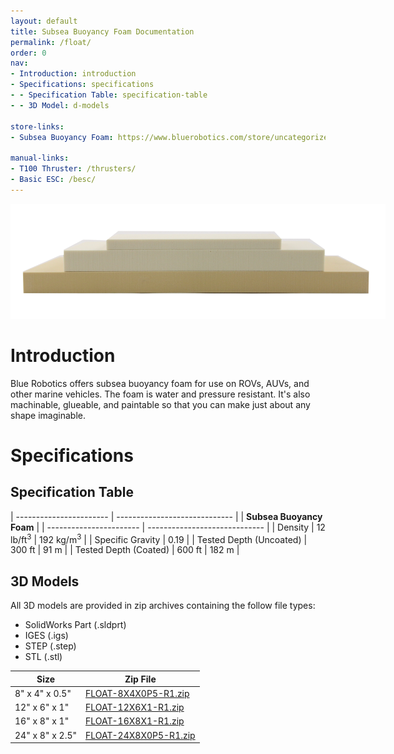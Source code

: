 ```yaml
---
layout: default
title: Subsea Buoyancy Foam Documentation
permalink: /float/
order: 0
nav:
- Introduction: introduction
- Specifications: specifications
- - Specification Table: specification-table
- - 3D Model: d-models

store-links:
- Subsea Buoyancy Foam: https://www.bluerobotics.com/store/uncategorized/float-r1/

manual-links:
- T100 Thruster: /thrusters/
- Basic ESC: /besc/
---
```

<img src="/assets/images/documentation/foam-2.png" class="img-responsive img-center" style="max-width:600px" />

# Introduction

Blue Robotics offers subsea buoyancy foam for use on ROVs, AUVs, and other marine vehicles. The foam is water and pressure resistant. It's also machinable, glueable, and paintable so that you can make just about any shape imaginable.

<!--##Important Notes-->

<!--<i class="fa fa-exclamation-triangle fa-fw fa-2x text-warning"></i>
Always inspect the o-rings before inserting onto the tube. Any dust, hair, or other particles can cause a leak.-->

<!--<i class="fa fa-lightbulb-o fa-fw fa-2x blue"></i>
A slight clicking noise is normal, especially when operated dry. It is caused by slight movement of the shaft in the plastic bearings.-->

# Specifications

## Specification Table

| ----------------------- | ----------------------------- |
|               **Subsea Buoyancy Foam**                  |
| ----------------------- | ----------------------------- |
| Density                 | 12 lb/ft<sup>3</sup> | 192 kg/m<sup>3</sup> |
| Specific Gravity        | 0.19                          |
| Tested Depth (Uncoated) | 300 ft        | 91 m          |
| Tested Depth (Coated)   | 600 ft        | 182 m         |

## 3D Models

All 3D models are provided in zip archives containing the follow file types:

- SolidWorks Part (.sldprt)
- IGES (.igs) 
- STEP (.step)
- STL (.stl)



| Size                       | Zip File                                                |
| -------------------------- | --------------------------------------------------------|
| 8" x 4" x 0.5"             | [FLOAT-8X4X0P5-R1.zip](/float/cad/FLOAT-8X4X0P5-R1.zip) |
| 12" x 6" x 1"              | [FLOAT-12X6X1-R1.zip](/float/cad/FLOAT-12X6X1-R1.zip)   |
| 16" x 8" x 1"              | [FLOAT-16X8X1-R1.zip](/float/cad/FLOAT-16X8X1-R1.zip)   |
| 24" x 8" x 2.5"            | [FLOAT-24X8X0P5-R1.zip](/float/cad/FLOAT-24X8X0P5-R1.zip)|




